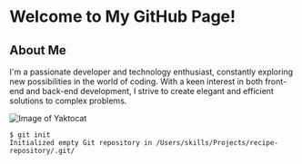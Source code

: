 # Welcome to My GitHub Page!

## About Me
I'm a passionate developer and technology enthusiast, constantly exploring new possibilities in the world of coding. With a keen interest in both front-end and back-end development, I strive to create elegant and efficient solutions to complex problems.

![Image of Yaktocat](https://octodex.github.com/images/yaktocat.png)

```
$ git init
Initialized empty Git repository in /Users/skills/Projects/recipe-repository/.git/
```
